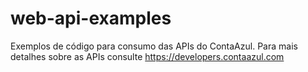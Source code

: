 # web-api-examples
Exemplos de código para consumo das APIs do ContaAzul. Para mais detalhes sobre as APIs consulte https://developers.contaazul.com

